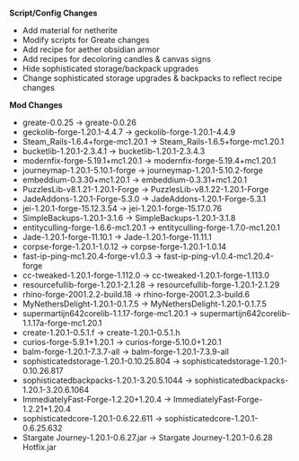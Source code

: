 **Script/Config Changes**
- Add material for netherite
- Modify scripts for Greate changes
- Add recipe for aether obsidian armor
- Add recipes for decoloring candles & canvas signs
- Hide sophisticated storage/backpack upgrades
- Change sophisticated storage upgrades & backpacks to reflect recipe changes

**Mod Changes**
- greate-0.0.25 -> greate-0.0.26
- geckolib-forge-1.20.1-4.4.7 -> geckolib-forge-1.20.1-4.4.9
- Steam_Rails-1.6.4+forge-mc1.20.1 -> Steam_Rails-1.6.5+forge-mc1.20.1
- bucketlib-1.20.1-2.3.4.1 -> bucketlib-1.20.1-2.3.4.3
- modernfix-forge-5.19.1+mc1.20.1 -> modernfix-forge-5.19.4+mc1.20.1
- journeymap-1.20.1-5.10.1-forge -> journeymap-1.20.1-5.10.2-forge
- embeddium-0.3.30+mc1.20.1 -> embeddium-0.3.31+mc1.20.1
- PuzzlesLib-v8.1.21-1.20.1-Forge -> PuzzlesLib-v8.1.22-1.20.1-Forge
- JadeAddons-1.20.1-Forge-5.3.0 -> JadeAddons-1.20.1-Forge-5.3.1
- jei-1.20.1-forge-15.12.3.54 -> jei-1.20.1-forge-15.17.0.76
- SimpleBackups-1.20.1-3.1.6 -> SimpleBackups-1.20.1-3.1.8
- entityculling-forge-1.6.6-mc1.20.1 -> entityculling-forge-1.7.0-mc1.20.1
- Jade-1.20.1-forge-11.10.1 -> Jade-1.20.1-forge-11.11.1
- corpse-forge-1.20.1-1.0.12 -> corpse-forge-1.20.1-1.0.14
- fast-ip-ping-mc1.20.4-forge-v1.0.3 -> fast-ip-ping-v1.0.4-mc1.20.4-forge
- cc-tweaked-1.20.1-forge-1.112.0 -> cc-tweaked-1.20.1-forge-1.113.0
- resourcefullib-forge-1.20.1-2.1.28 -> resourcefullib-forge-1.20.1-2.1.29
- rhino-forge-2001.2.2-build.18 -> rhino-forge-2001.2.3-build.6
- MyNethersDelight-1.20.1-0.1.7.5 -> MyNethersDelight-1.20.1-0.1.7.5
- supermartijn642corelib-1.1.17-forge-mc1.20.1 -> supermartijn642corelib-1.1.17a-forge-mc1.20.1
- create-1.20.1-0.5.1.f -> create-1.20.1-0.5.1.h
- curios-forge-5.9.1+1.20.1 -> curios-forge-5.10.0+1.20.1
- balm-forge-1.20.1-7.3.7-all -> balm-forge-1.20.1-7.3.9-all
- sophisticatedstorage-1.20.1-0.10.25.804 -> sophisticatedstorage-1.20.1-0.10.26.817
- sophisticatedbackpacks-1.20.1-3.20.5.1044 -> sophisticatedbackpacks-1.20.1-3.20.6.1064
- ImmediatelyFast-Forge-1.2.20+1.20.4 -> ImmediatelyFast-Forge-1.2.21+1.20.4
- sophisticatedcore-1.20.1-0.6.22.611 -> sophisticatedcore-1.20.1-0.6.25.632
- Stargate Journey-1.20.1-0.6.27.jar -> Stargate Journey-1.20.1-0.6.28 Hotfix.jar